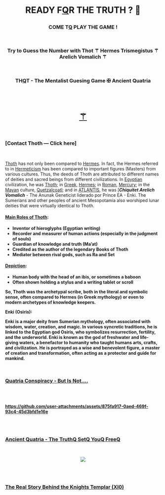 
<br><br>



# <p align="center">    READY F[Q]()R  THE  TRUTH ?  🧬

### <p align="center"> COME T[Q]() PLAY THE GAME ! 

<br>

### <p align="center"> Try to Guess the Number with Thot ⚚ Hermes Trismegistus ⚚ Arelich Vomalich ⚚

<br>

### <p align="center"> TH[Q](https://github.com/user-attachments/assets/5d2b99f7-6360-46cd-9e98-5effeb1b37cc)T - The Mentalist Guesing Game ✠ Ancient Quatria


<br><br>


<h1 align="center">
  <a href="https://fabianacampanari.github.io/Thot-MentalistQ-GameQ/" title="Thoth Mentalist Q">⚚</a>
</h1>


<!--
### <p align="center"> [⚚](https://fabianacampanari.github.io/Thot-MentalistQ-GameQ/)  
-->

<br>

### [Contact Thoth — Click here]

<br>


[Thoth]() has not only been compared to [Hermes](). In fact, the Hermes referred to in [Hermeticism]() has been compared to important figures (Masters) from various cultures. Thus, the deeds of Thoth are attributed to different names of deities and sacred beings from different civilizations. In [Egyptian]() civilization, he was [Thoth](); in [Greek](), [Hermes](); in [Roman](), [Mercury](); in the [Mayan]() culture, [Quetzalcoatl](); and in [ATLANTIS](), he was [***Chiquitet Arelich Vomalich*** - The Anunak Geneticist liderado por Prince EA - Enki. The Sumerians and other peoples of ancient Mesopotamia also worshiped lunar deities that were virtually identical to Thoth.

<b> 



#### [Main Roles of Thoth]():

- Inventor of hieroglyphs (Egyptian writing)
- Recorder and measurer of human actions (especially in the judgment of souls)
- Guardian of knowledge and truth (Ma’at)
- Credited as the author of the legendary Books of Thoth
- Mediator between rival gods, such as Ra and Set

<b>


#### [Depiction]():

- Human body with the head of an ibis, or sometimes a baboon
- Often shown holding a stylus and a writing tablet or scroll

So, Thoth was the archetypal scribe, both in the literal and symbolic sense, often compared to Hermes (in Greek mythology) or even to modern archetypes of knowledge keepers.


<b><b>


Enki (Osiris):

Enki is a major deity from Sumerian mythology, often associated with wisdom, water, creation, and magic. In various syncretic traditions, he is linked to the Egyptian god Osiris, who symbolizes resurrection, fertility, and the underworld. Enki is known as the god of freshwater and life-giving waters, a benefactor to humanity who taught humans arts, crafts, and civilization. He is portrayed as a wise and benevolent figure, a master of creation and transformation, often acting as a protector and guide for mankind.



<b><b>









<!--
Enlil (Set):
Enlil is another key figure in Sumerian myth, representing authority, the wind, and storms. He is often equated with the Egyptian god Set, a complex deity associated with chaos, desert storms, and conflict. Enlil embodies power, command, and sometimes destruction, acting as the god who enforces divine order but can also be a force of disruption. His role often contrasts with that of Enki, highlighting the balance between order and chaos, creation and destruction in mythology.
-->









<br>

### [Quatria Conspiracy - But Is Not....](https://www.timboucher.ca/?s=quatria)


<br><br>


https://github.com/user-attachments/assets/875fa917-0aed-469f-93c4-45d3bfd1e16e

<br>


<br>

### [Ancient Quatria - The TruthQ SetQ YouQ FreeQ ](https://lostbooks.gumroad.com/l/quatria-conspiracy)

<br>

<p align="center"> 
  <img src="https://github.com/user-attachments/assets/e2e15e61-e380-4414-beba-713c161c882d" />


<br><br>


### [The Real Story Behind the Knights Templar (XI0)](https://thoth3126.com.br/a-real-historia-por-tras-dos-cavaleiros-templarios-xi/)


<br>




<br>



